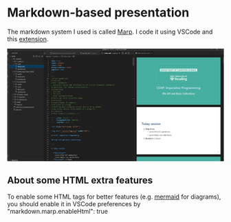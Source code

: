 <!-- author: Alan Guedes <a.guedes@reading.ac.uk> -->

# Markdown-based presentation

The markdown system I used is called [Marp](https://marp.app/). I code it using VSCode and this [extension](https://marketplace.visualstudio.com/items?itemName=marp-team.marp-vscode).

![](assets/vscode1.png)

## About some HTML extra features

To enable some HTML tags for better features (e.g. [mermaid](https://mermaid.js.org/intro/) for diagrams), you should enable it in VSCode preferences by
"markdown.marp.enableHtml": true
